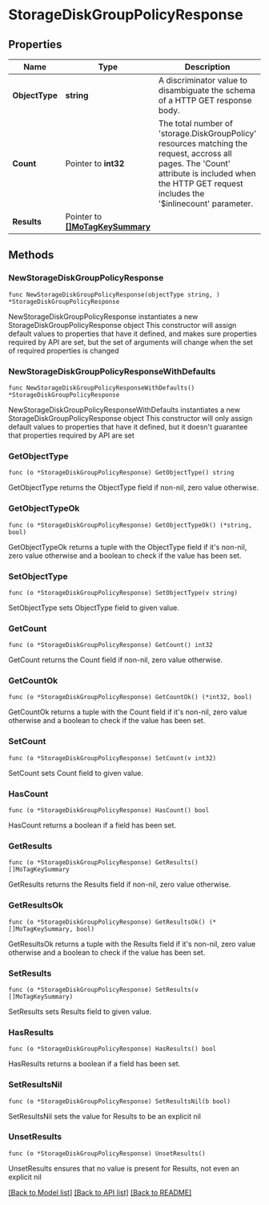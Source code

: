# StorageDiskGroupPolicyResponse

## Properties

Name | Type | Description | Notes
------------ | ------------- | ------------- | -------------
**ObjectType** | **string** | A discriminator value to disambiguate the schema of a HTTP GET response body. | 
**Count** | Pointer to **int32** | The total number of &#39;storage.DiskGroupPolicy&#39; resources matching the request, accross all pages. The &#39;Count&#39; attribute is included when the HTTP GET request includes the &#39;$inlinecount&#39; parameter. | [optional] 
**Results** | Pointer to [**[]MoTagKeySummary**](MoTagKeySummary.md) |  | [optional] 

## Methods

### NewStorageDiskGroupPolicyResponse

`func NewStorageDiskGroupPolicyResponse(objectType string, ) *StorageDiskGroupPolicyResponse`

NewStorageDiskGroupPolicyResponse instantiates a new StorageDiskGroupPolicyResponse object
This constructor will assign default values to properties that have it defined,
and makes sure properties required by API are set, but the set of arguments
will change when the set of required properties is changed

### NewStorageDiskGroupPolicyResponseWithDefaults

`func NewStorageDiskGroupPolicyResponseWithDefaults() *StorageDiskGroupPolicyResponse`

NewStorageDiskGroupPolicyResponseWithDefaults instantiates a new StorageDiskGroupPolicyResponse object
This constructor will only assign default values to properties that have it defined,
but it doesn't guarantee that properties required by API are set

### GetObjectType

`func (o *StorageDiskGroupPolicyResponse) GetObjectType() string`

GetObjectType returns the ObjectType field if non-nil, zero value otherwise.

### GetObjectTypeOk

`func (o *StorageDiskGroupPolicyResponse) GetObjectTypeOk() (*string, bool)`

GetObjectTypeOk returns a tuple with the ObjectType field if it's non-nil, zero value otherwise
and a boolean to check if the value has been set.

### SetObjectType

`func (o *StorageDiskGroupPolicyResponse) SetObjectType(v string)`

SetObjectType sets ObjectType field to given value.


### GetCount

`func (o *StorageDiskGroupPolicyResponse) GetCount() int32`

GetCount returns the Count field if non-nil, zero value otherwise.

### GetCountOk

`func (o *StorageDiskGroupPolicyResponse) GetCountOk() (*int32, bool)`

GetCountOk returns a tuple with the Count field if it's non-nil, zero value otherwise
and a boolean to check if the value has been set.

### SetCount

`func (o *StorageDiskGroupPolicyResponse) SetCount(v int32)`

SetCount sets Count field to given value.

### HasCount

`func (o *StorageDiskGroupPolicyResponse) HasCount() bool`

HasCount returns a boolean if a field has been set.

### GetResults

`func (o *StorageDiskGroupPolicyResponse) GetResults() []MoTagKeySummary`

GetResults returns the Results field if non-nil, zero value otherwise.

### GetResultsOk

`func (o *StorageDiskGroupPolicyResponse) GetResultsOk() (*[]MoTagKeySummary, bool)`

GetResultsOk returns a tuple with the Results field if it's non-nil, zero value otherwise
and a boolean to check if the value has been set.

### SetResults

`func (o *StorageDiskGroupPolicyResponse) SetResults(v []MoTagKeySummary)`

SetResults sets Results field to given value.

### HasResults

`func (o *StorageDiskGroupPolicyResponse) HasResults() bool`

HasResults returns a boolean if a field has been set.

### SetResultsNil

`func (o *StorageDiskGroupPolicyResponse) SetResultsNil(b bool)`

 SetResultsNil sets the value for Results to be an explicit nil

### UnsetResults
`func (o *StorageDiskGroupPolicyResponse) UnsetResults()`

UnsetResults ensures that no value is present for Results, not even an explicit nil

[[Back to Model list]](../README.md#documentation-for-models) [[Back to API list]](../README.md#documentation-for-api-endpoints) [[Back to README]](../README.md)


